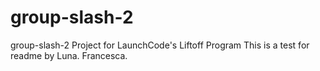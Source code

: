 # group-slash-2
group-slash-2 Project for LaunchCode's Liftoff Program
This is a test for readme by Luna.
Francesca.

